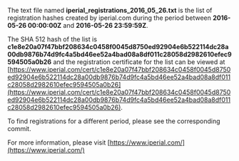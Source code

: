 The text file named **iperial_registrations_2016_05_26.txt** is the list of registration hashes created by iperial.com during the period between **2016-05-26 00:00:00Z** and **2016-05-26 23:59:59Z**.

The SHA 512 hash of the list is **c1e8e20a07f47bbf208634c0458f0045d8750ed92904e6b522114dc28a00db9876b74d9fc4a5bd46ee52a4bad08a8df011c28058d2982610efec9594505a0b26** and the registration certificate for the list can be viewed at [https://www.iperial.com/cert/c1e8e20a07f47bbf208634c0458f0045d8750ed92904e6b522114dc28a00db9876b74d9fc4a5bd46ee52a4bad08a8df011c28058d2982610efec9594505a0b26](https://www.iperial.com/cert/c1e8e20a07f47bbf208634c0458f0045d8750ed92904e6b522114dc28a00db9876b74d9fc4a5bd46ee52a4bad08a8df011c28058d2982610efec9594505a0b26).

To find registrations for a different period, please see the corresponding commit.

For more information, please visit [https://www.iperial.com/](https://www.iperial.com/)
